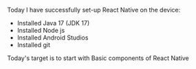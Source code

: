 Today I have successfully set-up React Native on the device:
- Installed Java 17 (JDK 17)
- Installed Node js
- Installed Android Studios
- Installed git

Today's target is to start with Basic components of React Native
